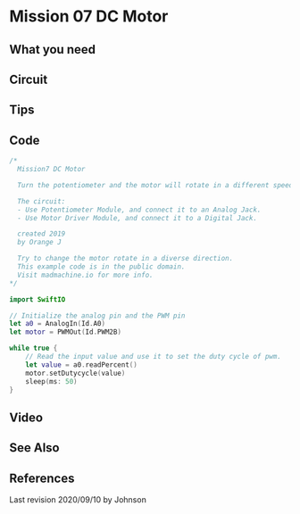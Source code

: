 # Mission 07 DC Motor

## What you need

## Circuit

## Tips

## Code

```swift
/*
  Mission7 DC Motor

  Turn the potentiometer and the motor will rotate in a different speed.

  The circuit:
  - Use Potentiometer Module, and connect it to an Analog Jack.
  - Use Motor Driver Module, and connect it to a Digital Jack.

  created 2019
  by Orange J

  Try to change the motor rotate in a diverse direction.
  This example code is in the public domain.
  Visit madmachine.io for more info.
*/

import SwiftIO

// Initialize the analog pin and the PWM pin 
let a0 = AnalogIn(Id.A0)
let motor = PWMOut(Id.PWM2B)

while true {
    // Read the input value and use it to set the duty cycle of pwm.
    let value = a0.readPercent()
    motor.setDutycycle(value) 
    sleep(ms: 50)
}
```

## Video

## See Also

## References

Last revision 2020/09/10 by Johnson

